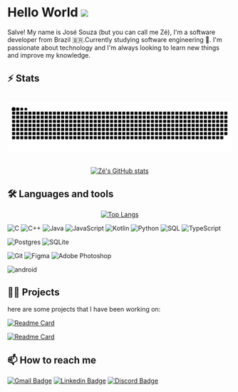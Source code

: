 # Hello World <img src="https://media.giphy.com/media/hvRJCLFzcasrR4ia7z/giphy.gif" width="40px">

Salve! My name is José Souza (but you can call me Zé), I'm a software developer from Brazil 🇧🇷️.Currently studying software engineering  🚀. I'm passionate about technology and I'm always looking to learn new things and improve my knowledge.

## ⚡️ Stats
<div align="center">
<br>
    <img alt="snake eating my contributions" src="https://raw.githubusercontent.com/JoseEdSouza/JoseEdSouza/output/github-contribution-grid-snake.svg" />
    <br/><br/>
    
[![Zé's GitHub stats](https://github-readme-stats.vercel.app/api?username=JoseEdSouza&show_icons=true&theme=transparent&border_radius=10&count_private=true)](https://github.com/JoseEdSouza/JoseEdSouza)
    
</div>

## 🛠️ Languages and tools
<div align="center">
    
[![Top Langs](https://github-readme-stats.vercel.app/api/top-langs/?username=JoseEdsouza&theme=transparent&show_icons=true&hide_progress=false&border_radius=10&layout=donut-vertical)](https://github.com/JoseEdSouza/JoseEdSouza)
</div>

![C](https://img.shields.io/badge/c-%2300599C.svg?style=for-the-badge&logo=c&logoColor=white)
![C++](https://img.shields.io/badge/c++-%2300599C.svg?style=for-the-badge&logo=c%2B%2B&logoColor=white)
![Java](https://img.shields.io/badge/java-%23ED8B00.svg?style=for-the-badge&logo=openjdk&logoColor=white)
![JavaScript](https://img.shields.io/badge/javascript-%23323330.svg?style=for-the-badge&logo=javascript&logoColor=%23F7DF1E)
![Kotlin](https://img.shields.io/badge/kotlin-%237F52FF.svg?style=for-the-badge&logo=kotlin&logoColor=white)
![Python](https://img.shields.io/badge/python-3670A0?style=for-the-badge&logo=python&logoColor=ffdd54)
![SQL](https://img.shields.io/badge/sql-%2300f.svg?style=for-the-badge&logo=sqlite&logoColor=white)
![TypeScript](https://img.shields.io/badge/typescript-%23007ACC.svg?style=for-the-badge&logo=typescript&logoColor=white)

![Postgres](https://img.shields.io/badge/postgres-%23316192.svg?style=for-the-badge&logo=postgresql&logoColor=white)
![SQLite](https://img.shields.io/badge/sqlite-%2307405e.svg?style=for-the-badge&logo=sqlite&logoColor=white)

![Git](https://img.shields.io/badge/git-%23F05033.svg?style=for-the-badge&logo=git&logoColor=white)
![Figma](https://img.shields.io/badge/figma-%23F24E1E.svg?style=for-the-badge&logo=figma&logoColor=white)
![Adobe Photoshop](https://img.shields.io/badge/adobe%20photoshop-%2331A8FF.svg?style=for-the-badge&logo=adobe%20photoshop&logoColor=white)

![android](https://img.shields.io/badge/android-%233DDC84.svg?style=for-the-badge&logo=android&logoColor=white)

## 👨‍💻 Projects

here are some projects that I have been working on:

[![Readme Card](https://github-readme-stats.vercel.app/api/pin/?username=JoseEdSouza&repo=finesup&theme=transparent&border_radius=10)](https://github.com/JoseEdSouza/finesup)

[![Readme Card](https://github-readme-stats.vercel.app/api/pin/?username=JoseEdSouza&repo=simpletask&theme=transparent&border_radius=10)](https://github.com/JoseEdSouza/simpletask)

## 📫 How to reach me

[![Gmail Badge](https://img.shields.io/badge/-Jose%20Souza-6633cc?style=flat-square&logo=Gmail&logoColor=white&link=mailto:joseedsouza.dev@gmail.com)](mailto:joseedsouza.dev@gmail.com)
[![Linkedin Badge](https://img.shields.io/badge/-Jose%20Souza-6633cc?style=flat-square&logo=Linkedin&logoColor=white&link=https://www.linkedin.com/in/dev-jose-souza)](https://www.linkedin.com/in/dev-jose-souza)
[![Discord Badge](https://img.shields.io/badge/-Jose%20Souza-6633cc?style=flat-square&logo=Discord&logoColor=white&link=https://discord.com/users/1191439457396740118)](https://discord.com/users/1191439457396740118)
